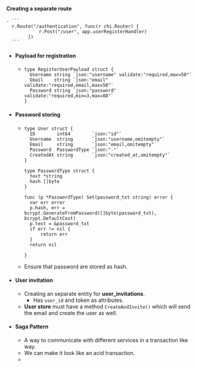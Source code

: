 #### Creating a separate route
	- ```
	  r.Route("/authentication", func(r chi.Router) {
	  			r.Post("/user", app.userRegisterHandler)
	  		})
	  ```
- #### Payload for registration
	- ```
	  type RegisterUserPayload struct {
	  	Username string `json:"username" validate:"required,max=50"`
	  	Email    string `json:"email" validate:"required,email,max=50"`
	  	Password string `json:"password" validate:"required,min=3,max=88"`
	  }
	  ```
- #### Password storing
	- ```
	  type User struct {
	  	ID        int64        `json:"id"`
	  	Username  string       `json:"username,omitempty"`
	  	Email     string       `json:"email,omitempty"`
	  	Password  PasswordType `json:"-"`
	  	CreatedAt string       `json:"created_at,omitempty"`
	  }
	  
	  type PasswordType struct {
	  	text *string
	  	hash []byte
	  }
	  
	  func (p *PasswordType) Set(password_txt string) error {
	  	var err error
	  	p.hash, err = bcrypt.GenerateFromPassword([]byte(password_txt), bcrypt.DefaultCost)
	  	p.text = &password_txt
	  	if err != nil {
	  		return err
	  	}
	  	return nil
	  
	  }
	  
	  ```
	- Ensure that password are stored as hash.
- #### User invitation
	- Creating an separate entity for **user_invitations**.
		- Has `user_id` and token as attributes.
	- __User store__ must have a method `CreateAndInvite()` which will send the email and create the user as well.
- #### Saga Pattern
	- A way to communicate with different services in a transaction like way.
	- We can make it look like an acid transaction.
	-
